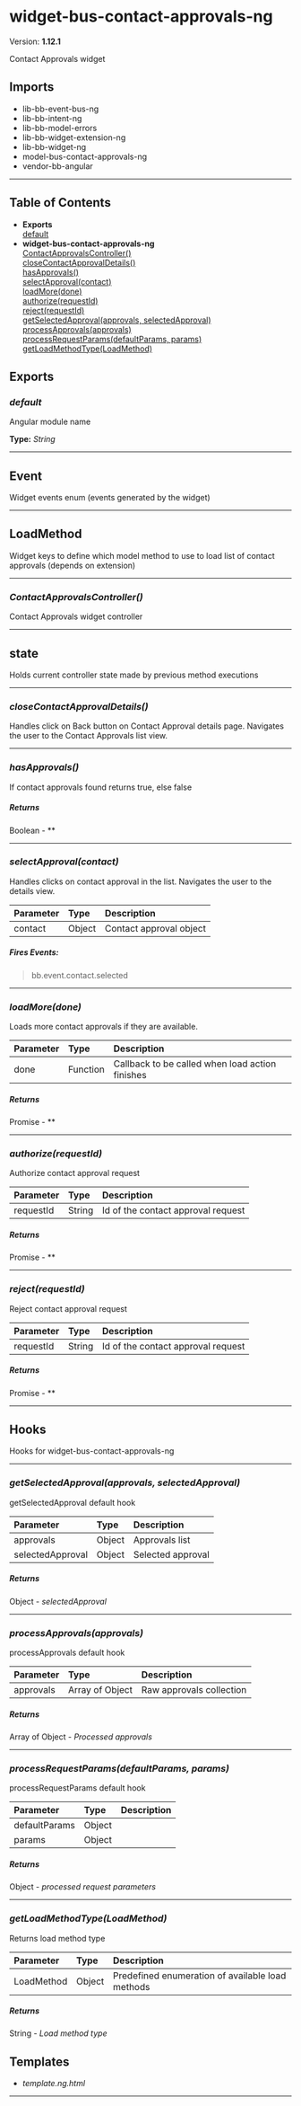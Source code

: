 # widget-bus-contact-approvals-ng


Version: **1.12.1**

Contact Approvals widget

## Imports

* lib-bb-event-bus-ng
* lib-bb-intent-ng
* lib-bb-model-errors
* lib-bb-widget-extension-ng
* lib-bb-widget-ng
* model-bus-contact-approvals-ng
* vendor-bb-angular

---

## Table of Contents
- **Exports**<br/>    <a href="#default">default</a><br/>
- **widget-bus-contact-approvals-ng**<br/>    <a href="#widget-bus-contact-approvals-ngContactApprovalsController">ContactApprovalsController()</a><br/>    <a href="#widget-bus-contact-approvals-ngcloseContactApprovalDetails">closeContactApprovalDetails()</a><br/>    <a href="#widget-bus-contact-approvals-nghasApprovals">hasApprovals()</a><br/>    <a href="#widget-bus-contact-approvals-ngselectApproval">selectApproval(contact)</a><br/>    <a href="#widget-bus-contact-approvals-ngloadMore">loadMore(done)</a><br/>    <a href="#widget-bus-contact-approvals-ngauthorize">authorize(requestId)</a><br/>    <a href="#widget-bus-contact-approvals-ngreject">reject(requestId)</a><br/>    <a href="#widget-bus-contact-approvals-nggetSelectedApproval">getSelectedApproval(approvals, selectedApproval)</a><br/>    <a href="#widget-bus-contact-approvals-ngprocessApprovals">processApprovals(approvals)</a><br/>    <a href="#widget-bus-contact-approvals-ngprocessRequestParams">processRequestParams(defaultParams, params)</a><br/>    <a href="#widget-bus-contact-approvals-nggetLoadMethodType">getLoadMethodType(LoadMethod)</a><br/>

## Exports

### <a name="default"></a>*default*

Angular module name

**Type:** *String*


---

## Event

Widget events enum (events generated by the widget)

---

## LoadMethod

Widget keys to define which model method
to use to load list of contact approvals
(depends on extension)

---

### <a name="widget-bus-contact-approvals-ngContactApprovalsController"></a>*ContactApprovalsController()*

Contact Approvals widget controller

---

## state

Holds current controller state made by
previous method executions

---

### <a name="widget-bus-contact-approvals-ngcloseContactApprovalDetails"></a>*closeContactApprovalDetails()*

Handles click on Back button on Contact Approval details page.
Navigates the user to the Contact Approvals list view.

---

### <a name="widget-bus-contact-approvals-nghasApprovals"></a>*hasApprovals()*

If contact approvals found returns true, else false

##### Returns

Boolean - **

---

### <a name="widget-bus-contact-approvals-ngselectApproval"></a>*selectApproval(contact)*

Handles clicks on contact approval in the list.
Navigates the user to the details view.

| Parameter | Type | Description |
| :-- | :-- | :-- |
| contact | Object | Contact approval object |

##### Fires Events:

> bb.event.contact.selected


---

### <a name="widget-bus-contact-approvals-ngloadMore"></a>*loadMore(done)*

Loads more contact approvals if they are available.

| Parameter | Type | Description |
| :-- | :-- | :-- |
| done | Function | Callback to be called when load action finishes |

##### Returns

Promise - **

---

### <a name="widget-bus-contact-approvals-ngauthorize"></a>*authorize(requestId)*

Authorize contact approval request

| Parameter | Type | Description |
| :-- | :-- | :-- |
| requestId | String | Id of the contact approval request |

##### Returns

Promise - **

---

### <a name="widget-bus-contact-approvals-ngreject"></a>*reject(requestId)*

Reject contact approval request

| Parameter | Type | Description |
| :-- | :-- | :-- |
| requestId | String | Id of the contact approval request |

##### Returns

Promise - **

---

## Hooks

Hooks for widget-bus-contact-approvals-ng

---

### <a name="widget-bus-contact-approvals-nggetSelectedApproval"></a>*getSelectedApproval(approvals, selectedApproval)*

getSelectedApproval default hook

| Parameter | Type | Description |
| :-- | :-- | :-- |
| approvals | Object | Approvals list |
| selectedApproval | Object | Selected approval |

##### Returns

Object - *selectedApproval*

---

### <a name="widget-bus-contact-approvals-ngprocessApprovals"></a>*processApprovals(approvals)*

processApprovals default hook

| Parameter | Type | Description |
| :-- | :-- | :-- |
| approvals | Array of Object | Raw approvals collection |

##### Returns

Array of Object - *Processed approvals*

---

### <a name="widget-bus-contact-approvals-ngprocessRequestParams"></a>*processRequestParams(defaultParams, params)*

processRequestParams default hook

| Parameter | Type | Description |
| :-- | :-- | :-- |
| defaultParams | Object |  |
| params | Object |  |

##### Returns

Object - *processed request parameters*

---

### <a name="widget-bus-contact-approvals-nggetLoadMethodType"></a>*getLoadMethodType(LoadMethod)*

Returns load method type

| Parameter | Type | Description |
| :-- | :-- | :-- |
| LoadMethod | Object | Predefined enumeration of available load methods |

##### Returns

String - *Load method type*

## Templates

* *template.ng.html*

---

